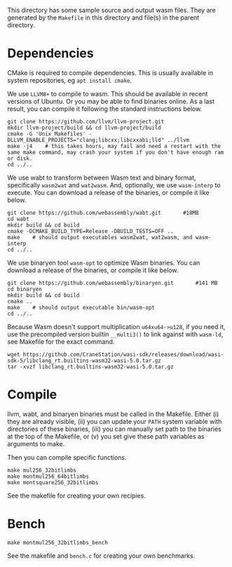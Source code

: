 This directory has some sample source and output wasm files. They are generated by the `Makefile` in this directory and file(s) in the parent directory.

# Dependencies

CMake is required to compile dependencies. This is usually available in system repositories, eg `apt install cmake`.

We use `LLVM8+` to compile to wasm. This should be available in recent versions of Ubuntu. Or you may be able to find binaries online. As a last result, you can compile it following the standard instructions below.
```
git clone https://github.com/llvm/llvm-project.git
mkdir llvm-project/build && cd llvm-project/build
cmake -G 'Unix Makefiles' -DLLVM_ENABLE_PROJECTS="clang;libcxx;libcxxabi;lld" ../llvm
make -j4	# this takes hours, may fail and need a restart with the same make command, may crash your system if you don't have enough ram or disk.
cd ../..
```

We use wabt to transform between Wasm text and binary format, specifically `wasm2wat` and `wat2wasm`. And, optionally, we use `wasm-interp` to execute. You can download a release of the binaries, or compile it like below.
```
git clone https://github.com/webassembly/wabt.git       #18MB
cd wabt
mkdir build && cd build
cmake -DCMAKE_BUILD_TYPE=Release -DBUILD_TESTS=OFF ..
make    # should output executables wasm2wat, wat2wasm, and wasm-interp
cd ../..
```

We use binaryen tool `wasm-opt` to optimize Wasm binaries. You can download a release of the binaries, or compile it like below.
```
git clone https://github.com/webassembly/binaryen.git       #141 MB
cd binaryen
mkdir build && cd build
cmake ..
make    # should output executable bin/wasm-opt
cd ../..
```

Because Wasm doesn't support multiplication `u64xu64->u128`, if you need it, use the precompiled version builtin `__multi3()` to link against with `wasm-ld`, see Makefile for the exact command.
```
wget https://github.com/CraneStation/wasi-sdk/releases/download/wasi-sdk-5/libclang_rt.builtins-wasm32-wasi-5.0.tar.gz
tar -xvzf libclang_rt.builtins-wasm32-wasi-5.0.tar.gz
```


# Compile

llvm, wabt, and binaryen binaries must be called in the Makefile. Either (i) they are already visible, (ii) you can update your `PATH` system variable with directories of these binaries, (iii) you can manually set path to the binaries at the top of the Makefile, or (v) you set give these path variables as arguments to make.

Then you can compile specific functions.

```
make mul256_32bitlimbs
make montmul256_64bitlimbs
make montsquare256_32bitlimbs
```

See the makefile for creating your own recipies.


# Bench

```
make montmul256_32bitlimbs_bench
```

See the makefile and `bench.c` for creating your own benchmarks.
